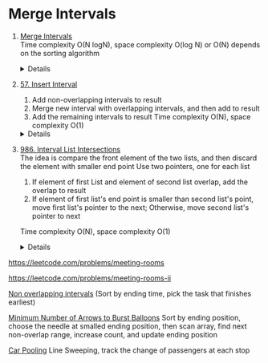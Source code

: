 # Merge Intervals

1.  [Merge Intervals](https://leetcode.com/problems/merge-intervals/)  
    Time complexity O(N logN), space complexity O(log N) or O(N) depends on the sorting algorithm
    <details>

      ```python
      def merge(self, intervals: List[List[int]]) -> List[List[int]]:
          intervals.sort()
          merged = []
          for interval in intervals:
              # No overlap
              if not merged or interval[0] > merged[-1][1]:
                  merged.append(interval)
              else:
                  merged[-1][1] = max(merged[-1][1], interval[1])
          
          return merged      
      ```
    </details>

1. [57. Insert Interval](https://leetcode.com/problems/insert-interval/)  
    1. Add non-overlapping intervals to result
    1. Merge new interval with overlapping intervals, and then add to result
    1. Add the remaining intervals to result
    Time complexity O(N), space complexity O(1)
    <details>

      ```python
    def insert(self, intervals: List[List[int]], newInterval: List[int]) -> List[List[int]]:
        merged = []
        i = 0
        size = len(intervals)
        while i < size and intervals[i][1] < newInterval[0]:
            merged.append(intervals[i])
            i += 1
        
        while i < size and intervals[i][0] <= newInterval[1]:
            newInterval[0] = min(newInterval[0], intervals[i][0])
            newInterval[1] = max(newInterval[1], intervals[i][1])
            i += 1
        merged.append(newInterval)

        while i < size:
            merged.append(intervals[i])
            i += 1

        return merged 
      ```
    </details>
1. [986. Interval List Intersections](https://leetcode.com/problems/interval-list-intersections)  
    The idea is compare the front element of the two lists, and then discard the element with smaller end point
    Use two pointers, one for each list  
    1. If element of first List and element of second list overlap, add the overlap to result
    1. If element of first list's end point is smaller than second list's point, move first list's pointer to the next; Otherwise, move second list's pointer to next

    Time complexity O(N), space complexity O(1)
    <details>

      ```python
        def intervalIntersection(self, firstList: List[List[int]], secondList: List[List[int]]) -> List[List[int]]:
            result = []
            i = 0
            j = 0
            while i < len(firstList) and j < len(secondList):
                first = firstList[i]
                second = secondList[j]
                if first[0] <= second[1] and second[0] <= first[1]:
                    result.append([max(first[0], second[0]), min(first[1], second[1])])   
                if first[1] < second[1]:
                    i += 1
                else:
                    j += 1
            return result
      ```
    </details>
https://leetcode.com/problems/meeting-rooms

https://leetcode.com/problems/meeting-rooms-ii

[Non overlapping intervals](https://leetcode.com/problems/non-overlapping-intervals) 
(Sort by ending time, pick the task that finishes earliest)

[Minimum Number of Arrows to Burst Balloons](https://leetcode.com/problems/minimum-number-of-arrows-to-burst-balloons) 
Sort by ending position, choose the needle at smalled ending position, then scan array, find next non-overlap range, increase count, and update ending position

[Car Pooling](https://leetcode.com/problems/car-pooling)
Line Sweeping, track the change of passengers at each stop
